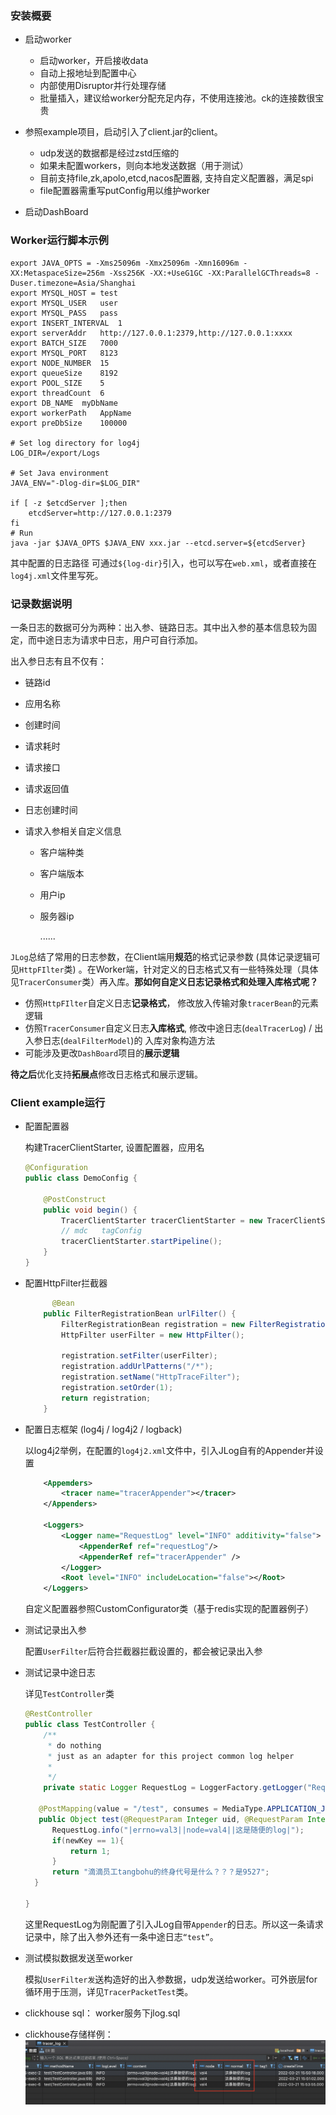 ### 安装概要


* 启动worker
   * 启动worker，开启接收data
   * 自动上报地址到配置中心
   * 内部使用Disruptor并行处理存储
   * 批量插入，建议给worker分配充足内存，不使用连接池。ck的连接数很宝贵

* 参照example项目，启动引入了client.jar的client。
   *  udp发送的数据都是经过zstd压缩的
   *  如果未配置workers，则向本地发送数据（用于测试）
   *  目前支持file,zk,apolo,etcd,nacos配置器, 支持自定义配置器，满足spi
   *  file配置器需重写putConfig用以维护worker
   
* 启动DashBoard



### Worker运行脚本示例

```shell
export JAVA_OPTS = -Xms25096m -Xmx25096m -Xmn16096m -XX:MetaspaceSize=256m -Xss256K -XX:+UseG1GC -XX:ParallelGCThreads=8 -Duser.timezone=Asia/Shanghai
export MYSQL_HOST = test
export MYSQL_USER	user
export MYSQL_PASS	pass
export INSERT_INTERVAL	1
export serverAddr	http://127.0.0.1:2379,http://127.0.0.1:xxxx
export BATCH_SIZE	7000
export MYSQL_PORT	8123
export NODE_NUMBER	15
export queueSize	8192
export POOL_SIZE	5
export threadCount	6
export DB_NAME	myDbName
export workerPath	AppName
export preDbSize	100000

# Set log directory for log4j
LOG_DIR=/export/Logs

# Set Java environment
JAVA_ENV="-Dlog-dir=$LOG_DIR"

if [ -z $etcdServer ];then
    etcdServer=http://127.0.0.1:2379
fi
# Run
java -jar $JAVA_OPTS $JAVA_ENV xxx.jar --etcd.server=${etcdServer}
```

其中配置的日志路径 可通过`${log-dir}`引入，也可以写在`web.xml`，或者直接在`log4j.xml`文件里写死。



### 记录数据说明

一条日志的数据可分为两种：出入参、链路日志。其中出入参的基本信息较为固定，而中途日志为请求中日志，用户可自行添加。

出入参日志有且不仅有：

- 链路id

- 应用名称

- 创建时间

- 请求耗时

- 请求接口

- 请求返回值

- 日志创建时间

- 请求入参相关自定义信息

  - 客户端种类

  - 客户端版本

  - 用户ip

  - 服务器ip

    ......



`JLog`总结了常用的日志参数，在Client端用**规范**的格式记录参数  (具体记录逻辑可见`HttpFIlter`类) 。在Worker端，针对定义的日志格式又有一些特殊处理（具体见`TracerConsumer`类）再入库。**那如何自定义日志记录格式和处理入库格式呢？**

- 仿照`HttpFIlter`自定义日志**记录格式**， 修改放入传输对象`tracerBean`的元素逻辑
- 仿照`TracerConsumer`自定义日志**入库格式**, 修改中途日志(`dealTracerLog`) /  出入参日志(`dealFilterModel`)的 入库对象构造方法
- 可能涉及更改`DashBoard`项目的**展示逻辑**

**待之后**优化支持**拓展点**修改日志格式和展示逻辑。





### Client example运行

- 配置配置器

  构建TracerClientStarter,   设置配置器，应用名

  ```java
  @Configuration
  public class DemoConfig {
  
      @PostConstruct
      public void begin() {
          TracerClientStarter tracerClientStarter = new TracerClientStarter.Builder()
          // mdc   tagConfig       
          tracerClientStarter.startPipeline();
      }
  }
  ```

- 配置HttpFilter拦截器

  ```java
        @Bean
      public FilterRegistrationBean urlFilter() {
          FilterRegistrationBean registration = new FilterRegistrationBean();
          HttpFilter userFilter = new HttpFilter();
  
          registration.setFilter(userFilter);
          registration.addUrlPatterns("/*");
          registration.setName("HttpTraceFilter");
          registration.setOrder(1);
          return registration;
      }
  ```

- 配置日志框架 (log4j / log4j2 / logback)

  以log4j2举例，在配置的`log4j2.xml`文件中，引入JLog自有的Appender并设置

  ```xml
      <Appemders>
          <tracer name="tracerAppender"></tracer>
      </Appenders>
      
      <Loggers>
          <Logger name="RequestLog" level="INFO" additivity="false">
              <AppenderRef ref="requestLog"/>
              <AppenderRef ref="tracerAppender" />
          </Logger>
          <Root level="INFO" includeLocation="false"></Root>
      </Loggers>
  ```
  自定义配置器参照CustomConfigurator类（基于redis实现的配置器例子）

- 测试记录出入参

  配置`UserFilter`后符合拦截器拦截设置的，都会被记录出入参

- 测试记录中途日志

  详见`TestController`类

  ```java
  @RestController
  public class TestController {
      /**
       * do nothing
       * just as an adapter for this project common log helper
       *
       */
      private static Logger RequestLog = LoggerFactory.getLogger("RequestLog");
  
     @PostMapping(value = "/test", consumes = MediaType.APPLICATION_JSON_VALUE)
     public Object test(@RequestParam Integer uid, @RequestParam Integer newKey,@RequestBody TestReq req) {
        RequestLog.info("|errno=val3||node=val4||这是随便的log|");
        if(newKey == 1){
            return 1;
        }
        return "滴滴员工tangbohu的终身代号是什么？？？是9527";
    }
  
  }
  ```

  这里RequestLog为刚配置了引入JLog自带`Appender`的日志。所以这一条请求记录中，除了出入参外还有一条中途日志`“test”`。

- 测试模拟数据发送至worker

  模拟`UserFilter发`送构造好的出入参数据，udp发送给worker。可外嵌层for循环用于压测，详见`TracerPacketTest`类。


- clickhouse sql： worker服务下jlog.sql

- clickhouse存储样例：
![输入图片说明](tracer_log.png)

